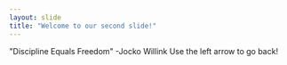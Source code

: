 ```yaml
---
layout: slide
title: "Welcome to our second slide!"
---
```

"Discipline Equals Freedom" -Jocko Willink
Use the left arrow to go back!
